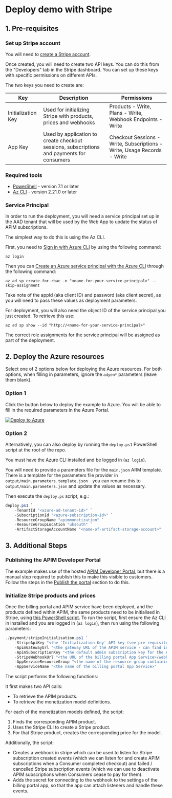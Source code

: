 # Deploy demo with Stripe

## 1. Pre-requisites

### Set up Stripe account

You will need to [create a Stripe account](https://dashboard.stripe.com/register).

Once created, you will need to create two API keys. You can do this from the "Developers" tab in the Stripe dashboard. You can set up these keys with specific permissions on different APIs.

The two keys you need to create are:

| Key                | Description                                                                               | Permissions                                                             |
|--------------------|-------------------------------------------------------------------------------------------|-------------------------------------------------------------------------|
| Initialization Key | Used for initializing Stripe with products, prices and webhooks                           | Products - Write, Plans - Write, Webhook Endpoints - Write              |
| App Key            | Used by application to create checkout sessions, subscriptions and payments for consumers | Checkout Sessions - Write, Subscriptions - Write, Usage Records - Write |

### Required tools

- [PowerShell](https://docs.microsoft.com/en-us/powershell/scripting/install/installing-powershell?view=powershell-7.1) - version 7.1 or later
- [Az CLI](https://docs.microsoft.com/en-us/cli/azure/install-azure-cli) - version 2.21.0 or later

### Service Principal

In order to run the deployment, you will need a service principal set up in the AAD tenant that will be used by the Web App to update the status of APIM subscriptions. 

The simplest way to do this is using the Az CLI.

First, you need to [Sign in with Azure CLI](https://docs.microsoft.com/en-us/cli/azure/authenticate-azure-cli) by using the following command:
```
az login
```
Then you can [Create an Azure service principal with the Azure CLI](https://docs.microsoft.com/en-us/cli/azure/create-an-azure-service-principal-azure-cli) through the following command:

```
az ad sp create-for-rbac -n "<name-for-your-service-principal>" --skip-assignment
```

Take note of the appId (aka client ID) and password (aka client secret), as you will need to pass these values as deployment parameters.

For deployment, you will also need the object ID of the service principal you just created. To retrieve this use:

```
az ad sp show --id "http://<name-for-your-service-principal>"
```

The correct role assignments for the service principal will be assigned as part of the deployment.

## 2. Deploy the Azure resources

Select one of 2 options below for deploying the Azure resources. For both options, when filling in parameters, ignore the `adyen*` parameters (leave them blank).

### Option 1

Click the button below to deploy the example to Azure. You will be able to fill in the required parameters in the Azure Portal.

[![Deploy to Azure](https://aka.ms/deploytoazurebutton)](https://portal.azure.com/#create/Microsoft.Template/uri/https%3A%2F%2Fraw.githubusercontent.com%microsoft%2Fazure-api-management-monetization%2Fmain%2Ftemplates%2main.json)

### Option 2

Alternatively, you can also deploy by running the `deploy.ps1` PowerShell script at the root of the repo.

You must have the Azure CLI installed and be logged in (`az login`).

You will need to provide a parameters file for the `main.json` ARM template. There is a template for the parameters file provider in `output/main.parameters.template.json` - you can rename this to `output/main.parameters.json` and update the values as necessary.

Then execute the `deploy.ps` script, e.g.:

```powershell
deploy.ps1 `
    -TenantId "<azure-ad-tenant-id>" `
    -SubscriptionId "<azure-subscription-id>" `
    -ResourceGroupName "apimmonetization" `
    -ResourceGroupLocation "uksouth" `
    -ArtifactStorageAccountName "<name-of-artifact-storage-account>"
```

## 3. Additional Steps

### Publishing the APIM Developer Portal

The example makes use of the hosted [APIM Developer Portal](https://docs.microsoft.com/en-us/azure/api-management/api-management-howto-developer-portal-customize), but there is a manual step required to publish this to make this visible to customers. Follow the steps in the [Publish the portal](https://docs.microsoft.com/en-us/azure/api-management/api-management-howto-developer-portal-customize#publish) section to do this.

### Initialize Stripe products and prices

Once the billing portal and APIM service have been deployed, and the products defined within APIM, the same products need to be initialised in Stripe, using [this PowerShell script](../payment/stripeInitialisation.ps1). To run the script, first ensure the Az CLI in installed and you are logged in (`az login`), then run using the following parameters:

```powershell
./payment/stripeInitialisation.ps1 `
    -StripeApiKey "<the 'Initialization Key' API key (see pre-requisites)>" `
    -ApimGatewayUrl "<the gateway URL of the APIM service - can find in Azure Portal>" `
    -ApimSubscriptionKey "<the default admin subscription key for the APIM service - can find in Azure Portal>" `
    -StripeWebhookUrl "<the URL of the billing portal App Service>/webhook/stripe" `
    -AppServiceResourceGroup "<the name of the resource group containing the billing portal App Service>" `
    -AppServiceName "<the name of the billing portal App Service>"
```

The script performs the following functions:

It first makes two API calls:

- To retrieve the APIM products.
- To retrieve the monetization model definitions.

For each of the monetization models defined, the script:

1. Finds the corresponding APIM product.
2. Uses the Stripe CLI to create a Stripe product.
3. For that Stripe product, creates the corresponding price for the model.
   
Additionally, the script:
- Creates a webhook in stripe which can be used to listen for Stripe subscription created events (which we can listen for and create APIM subscriptions when a Consumer completed checkout) and failed / cancelled Stripe subscription events (which we can use to deactivate APIM subscriptions when Consumers cease to pay for them).
- Adds the secret for connecting to the webhook to the settings of the billing portal app, so that the app can attach listeners and handle these events.